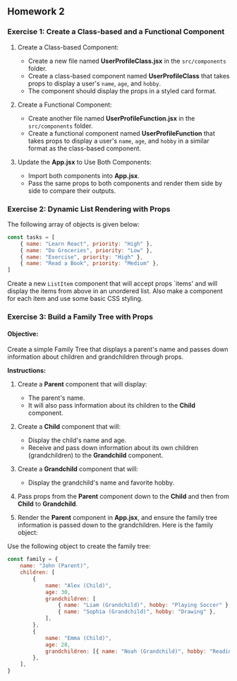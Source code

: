## Homework 2

### Exercise 1: Create a Class-based and a Functional Component

1. Create a Class-based Component:

    - Create a new file named **UserProfileClass.jsx** in the `src/components` folder.
    - Create a class-based component named **UserProfileClass** that takes props to display a user's `name`, `age`, and `hobby`.
    - The component should display the props in a styled card format.

2. Create a Functional Component:

    - Create another file named **UserProfileFunction.jsx** in the `src/components` folder.
    - Create a functional component named **UserProfileFunction** that takes props to display a user's `name`, `age`, and `hobby` in a similar format as the class-based component.

3. Update the **App.jsx** to Use Both Components:

    - Import both components into **App.jsx**.
    - Pass the same props to both components and render them side by side to compare their outputs.

### Exercise 2: Dynamic List Rendering with Props

The following array of objects is given below:

```js
const tasks = [
    { name: "Learn React", priority: "High" },
    { name: "Do Groceries", priority: "Low" },
    { name: "Exercise", priority: "High" },
    { name: "Read a Book", priority: "Medium" },
]
```

Create a new `ListItem` component that will accept props `items' and will display the items from above in an unordered list. Also make a component for each item and use some basic CSS styling.

### Exercise 3: Build a Family Tree with Props

#### Objective:

Create a simple Family Tree that displays a parent's name and passes down information about children and grandchildren through props.

**Instructions:**

1. Create a **Parent** component that will display:

    - The parent's name.
    - It will also pass information about its children to the **Child** component.

2. Create a **Child** component that will:

    - Display the child's name and age.
    - Receive and pass down information about its own children (grandchildren) to the **Grandchild** component.

3. Create a **Grandchild** component that will:
    - Display the grandchild's name and favorite hobby.
4. Pass props from the **Parent** component down to the **Child** and then from **Child** to **Grandchild**.
5. Render the **Parent** component in **App.jsx**, and ensure the family tree information is passed down to the grandchildren. Here is the family object:

Use the following object to create the family tree:

```js
const family = {
    name: "John (Parent)",
    children: [
        {
            name: "Alex (Child)",
            age: 30,
            grandchildren: [
                { name: "Liam (Grandchild)", hobby: "Playing Soccer" },
                { name: "Sophia (Grandchild)", hobby: "Drawing" },
            ],
        },
        {
            name: "Emma (Child)",
            age: 28,
            grandchildren: [{ name: "Noah (Grandchild)", hobby: "Reading" }],
        },
    ],
}
```
